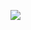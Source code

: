 ![](https://github.com/jwb95/HfG-KI-LAB/blob/main/Lektion%202%20-%20Gradientenabstieg/media/steigung.png)
